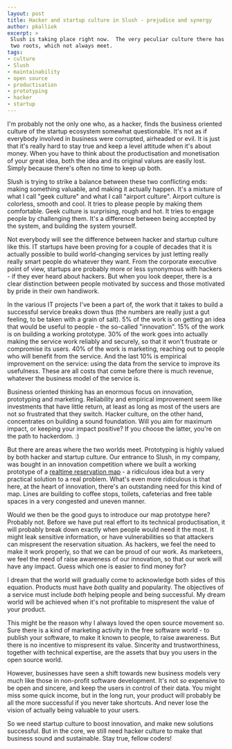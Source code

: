 ```yaml
---
layout: post
title: Hacker and startup culture in Slush - prejudice and synergy
author: pkalliok
excerpt: >
 Slush is taking place right now.  The very peculiar culture there has
 two roots, which not always meet.
tags:
- culture
- Slush
- maintainability
- open source
- productisation
- prototyping
- hacker
- startup
---
```


I'm probably not the only one who, as a hacker, finds the business
oriented culture of the startup ecosystem somewhat questionable.  It's
not as if everybody involved in business were corrupted, airheaded or
evil.  It is just that it's really hard to stay true and keep a level
attitude when it's about money.  When you have to think about the
productisation and monetisation of your great idea, both the idea and
its original values are easily lost.  Simply because there's often no
time to keep up both.

Slush is trying to strike a balance between these two conflicting ends:
making something valuable, and making it actually happen.  It's a
mixture of what I call "geek culture" and what I call "airport culture".
Airport culture is colorless, smooth and cool.  It tries to please
people by making them comfortable.  Geek culture is surprising, rough
and hot.  It tries to engage people by challenging them.  It's a
difference between being accepted by the system, and building the system
yourself.

Not everybody will see the difference between hacker and startup culture
like this.  IT startups have been proving for a couple of decades that
it is actually possible to build world-changing services by just letting
really really smart people do whatever they want.  From the corporate
executive point of view, startups are probably more or less synonymous
with hackers - if they ever heard about hackers.  But when you look
deeper, there is a clear distinction between people motivated by success
and those motivated by pride in their own handiwork.

In the various IT projects I've been a part of, the work that it takes
to build a successful service breaks down thus (the numbers are really
just a gut feeling, to be taken with a grain of salt).  5% of the work
is on getting an idea that would be useful to people - the so-called
"innovation".  15% of the work is on building a working prototype.  30%
of the work goes into actually making the service work reliably and
securely, so that it won't frustrate or compromise its users.  40% of
the work is marketing, reaching out to people who will benefit from the
service.  And the last 10% is empirical improvement on the service:
using the data from the service to improve its usefulness.  These are
all costs that come before there is much revenue, whatever the business
model of the service is.

Business oriented thinking has an enormous focus on innovation,
prototyping and marketing.  Reliability and empirical improvement seem
like investments that have little return, at least as long as most of
the users are not *so* frustrated that they switch.  Hacker culture, on
the other hand, concentrates on building a sound foundation.  Will you
aim for maximum impact, or keeping your impact positive?  If you choose
the latter, you're on the path to hackerdom. :)

But there are areas where the two worlds meet.  Prototyping is highly
valued by both hacker and startup culture.  Our entrance to Slush, in my
company, was bought in an innovation competition where we built a
working prototype of a [realtime reservation
map](http://koneidenkapinaadele.github.io/vvk/) - a ridiculous idea but
a very practical solution to a real problem.  What's even more
ridiculous is that here, at the heart of innovation, there's an
outstanding need for this kind of map.  Lines are building to coffee
stops, toilets, cafeterias and free table spaces in a very congested and
uneven manner.

Would we then be the good guys to introduce our map prototype here?
Probably not.  Before we have put real effort to its technical
productisation, it will probably break down exactly when people would
need it the most.  It might leak sensitive information, or have
vulnerabilities so that attackers can mispresent the reservation
situation.  As hackers, we feel the need to make it work properly, so
that we can be proud of our work.  As marketeers, we feel the need of
raise awareness of our innovation, so that our work will have any
impact.  Guess which one is easier to find money for?

I dream that the world will gradually come to acknowledge both sides of
this equation.  Products must have *both* quality and popularity.  The
objectives of a service must include *both* helping people and being
successful.  My dream world will be achieved when it's not profitable to
mispresent the value of your product.

This might be the reason why I always loved the open source movement so.
Sure there is a kind of marketing activity in the free software world -
to publish your software, to make it known to people, to raise
awareness.  But there is no incentive to mispresent its value.
Sincerity and trustworthiness, together with technical expertise, are
the assets that buy you users in the open source world.

However, businesses have seen a shift towards new business models very
much like those in non-profit software development.  It's not *so*
expensive to be open and sincere, and keep the users in control of their
data.  You might miss some quick income, but in the long run, your
product will probably be all the more successful if you never take
shortcuts.  And never lose the vision of actually being valuable to your
users.

So we need startup culture to boost innovation, and make new solutions
successful.  But in the core, we still need hacker culture to make that
business sound and sustainable.  Stay true, fellow coders!

